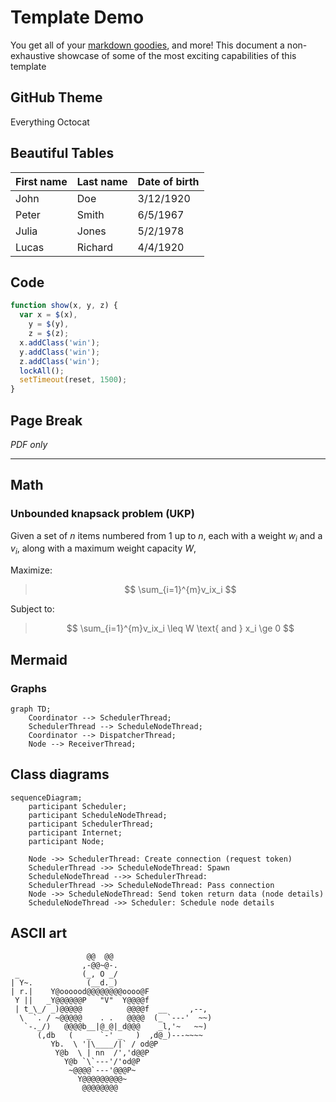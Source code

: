 # Template Demo
You get all of your [markdown goodies](https://markdown-it.github.io/), and more! This document a non-exhaustive showcase of some of the most exciting capabilities of this template

## GitHub Theme
Everything Octocat

## Beautiful Tables
| First name | Last name | Date of birth |
| ---------- | --------- | ------------- |
| John       | Doe       | 3/12/1920     |
| Peter      | Smith     | 6/5/1967      |
| Julia      | Jones     | 5/2/1978      |
| Lucas      | Richard   | 4/4/1920      |

## Code
```javascript
function show(x, y, z) {
  var x = $(x),
    y = $(y),
    z = $(z);
  x.addClass('win');
  y.addClass('win');
  z.addClass('win');
  lockAll();
  setTimeout(reset, 1500);
}
```

## Page Break
_PDF only_

---

## Math
### Unbounded knapsack problem (UKP) 
Given a set of $n$ items numbered from 1 up to $n$, each with a weight $w_i$ and a $v_i$, along with a maximum weight capacity $W$,

Maximize: 
> $$ \sum_{i=1}^{m}v_ix_i $$

Subject to:
> $$ \sum_{i=1}^{m}v_ix_i \leq W \text{ and } x_i \ge 0 $$

## Mermaid
### Graphs
```mermaid
graph TD;
    Coordinator --> SchedulerThread;
    SchedulerThread --> ScheduleNodeThread;
    Coordinator --> DispatcherThread;
    Node --> ReceiverThread;
```

<p style="page-break-before: always"></p>

## Class diagrams
```mermaid
sequenceDiagram;
    participant Scheduler;
    participant ScheduleNodeThread;
    participant SchedulerThread;
    participant Internet;
    participant Node;

    Node ->> SchedulerThread: Create connection (request token)
    SchedulerThread ->> ScheduleNodeThread: Spawn
    ScheduleNodeThread -->> SchedulerThread: 
    SchedulerThread ->> ScheduleNodeThread: Pass connection
    Node ->> ScheduleNodeThread: Send token return data (node details)
    ScheduleNodeThread ->> Scheduler: Schedule node details
```

## ASCII art
```
                 @@  @@ 
                ,-@@~@-.   
 _              (_, O _/   
| Y~.            (__d._)    
| r.|    Y@oooood@@@@@@@@oooo@F 
 Y ||   _Y@@@@@@P   "V"  Y@@@@f 
 | t_\_/ _)@@@@@          @@@@f  __     ,--,
  \  `. / ~@@@@@    . .   @@@@  (_ `---'  ~~)
   `-._/)   @@@@b__|@_@|_d@@@    _l,'~   ~~)
      (,db   (   _  `-' _   )  ,d@_)---~~~~
         Yb.  \ '|\____/|` / od@P 
          Y@b  \ | nn  /','d@@P 
            Y@b `\`---'/'od@P 
             ~@@@@`---'@@@P~
               Y@@@@@@@@@~
                @@@@@@@@
```